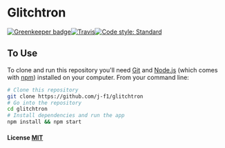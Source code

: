 # Glitchtron

[![Greenkeeper badge](https://badges.greenkeeper.io/j-f1/glitchtron.svg?style=flat-square)](https://greenkeeper.io/)[![Travis](https://img.shields.io/travis/j-f1/glitchtron.svg?style=flat-square)](https://travis-ci.org/j-f1/glitchtron)[![Code style: Standard](https://img.shields.io/badge/code_style-standard-brightgreen.svg?style=flat-square)](https://standardjs.com)

## To Use

To clone and run this repository you'll need [Git](https://git-scm.com) and [Node.js](https://nodejs.org/en/download/) (which comes with [npm](http://npmjs.com)) installed on your computer. From your command line:

```bash
# Clone this repository
git clone https://github.com/j-f1/glitchtron
# Go into the repository
cd glitchtron
# Install dependencies and run the app
npm install && npm start
```

#### License [MIT](LICENSE.md)

